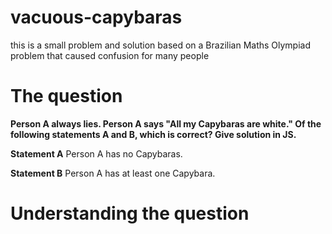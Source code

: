 # vacuous-capybaras

this is a small problem and solution based on a Brazilian Maths Olympiad problem that caused confusion for many people

# The question
<b>Person A always lies. Person A says "All my Capybaras are white." Of the following statements A and B, which is correct? Give solution in JS.</b>

 <b>Statement A</b> 
 Person A has no Capybaras.
  
 <b>Statement B</b>
 Person A has at least one Capybara.
  
# Understanding the question 

